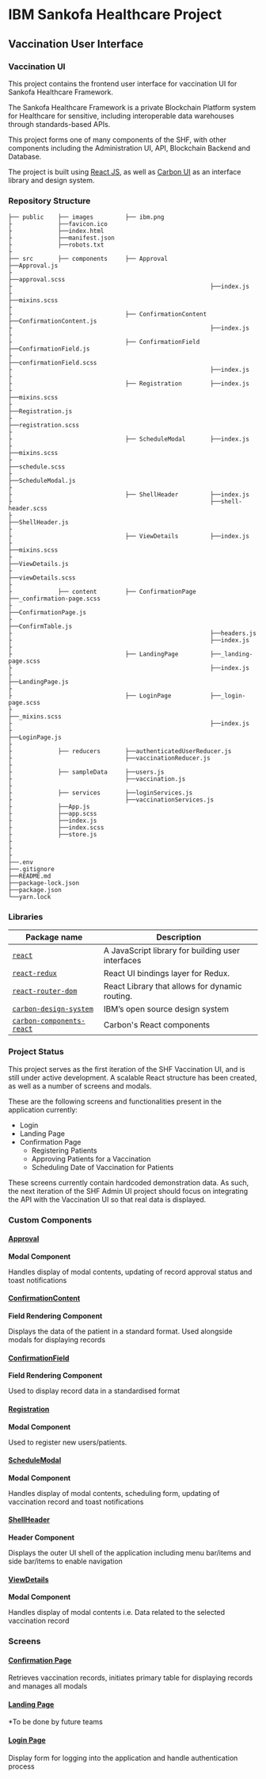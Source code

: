 # IBM Sankofa Healthcare Project
## Vaccination User Interface
### Vaccination UI

This project contains the frontend user interface for vaccination UI for Sankofa Healthcare Framework.

The Sankofa Healthcare Framework is a private Blockchain Platform system for Healthcare for sensitive, including interoperable data warehouses through standards-based APIs.

This project forms one of many components of the SHF, with other components including the Administration UI, API, Blockchain Backend and Database.

The project is built using [React JS](https://reactjs.org/), as well as [Carbon UI](https://www.carbondesignsystem.com/) as an interface library and design system.


### Repository Structure

    ├── public    ├── images         ├── ibm.png   
    ├             ├──favicon.ico
    ├             ├──index.html
    ├             ├──manifest.json
    ├             ├──robots.txt
    ├                        
    ├── src       ├── components     ├── Approval            ├──Approval.js
    ├                                                        ├──approval.scss
    ├                                                        ├──index.js
    ├                                                        ├──mixins.scss
    ├
    ├                                ├── ConfirmationContent ├──ConfirmationContent.js
    ├                                                        ├──index.js
    ├                         
    ├                                ├── ConfirmationField   ├──ConfirmationField.js
    ├                                                        ├──confirmationField.scss
    ├                                                        ├──index.js
    ├                             
    ├                                ├── Registration        ├──index.js
    ├                                                        ├──mixins.scss
    ├                                                        ├──Registration.js
    ├                                                        ├──registration.scss
    ├
    ├                                ├── ScheduleModal       ├──index.js
    ├                                                        ├──mixins.scss
    ├                                                        ├──schedule.scss
    ├                                                        ├──ScheduleModal.js
    ├
    ├                                ├── ShellHeader         ├──index.js
    ├                                                        ├──shell-header.scss
    ├                                                        ├──ShellHeader.js
    ├
    ├                                ├── ViewDetails         ├──index.js
    ├                                                        ├──mixins.scss
    ├                                                        ├──ViewDetails.js
    ├                                                        ├──viewDetails.scss
    ├
    ├             ├── content        ├── ConfirmationPage    ├──_confirmation-page.scss
    ├                                                        ├──ConfirmationPage.js
    ├                                                        ├──ConfirmTable.js
    ├                                                        ├──headers.js
    ├                                                        ├──index.js
    ├
    ├                                ├── LandingPage         ├──_landing-page.scss
    ├                                                        ├──index.js
    ├                                                        ├──LandingPage.js 
    ├                         
    ├                                ├── LoginPage           ├──_login-page.scss
    ├                                                        ├──_mixins.scss
    ├                                                        ├──index.js
    ├                                                        ├──LoginPage.js
    ├                                                       
    ├             ├── reducers       ├──authenticatedUserReducer.js
    ├                                ├──vaccinationReducer.js
    ├                               
    ├             ├── sampleData     ├──users.js
    ├                                ├──vaccination.js
    ├ 
    ├             ├── services       ├──loginServices.js
    ├                                ├──vaccinationServices.js
    ├             ├──App.js
    ├             ├──app.scss
    ├             ├──index.js
    ├             ├──index.scss
    ├             ├──store.js
    ├
    ├
    ├ 
    ├──.env         
    ├──.gitignore
    ├──README.md
    ├──package-lock.json
    ├──package.json
    └──yarn.lock   


### Libraries
| Package name                                  | Description                                                                                                                                                                                                                                   |
| --------------------------------------------- | --------------------------------------------------------------------------------------------------------------------------------------------------------------------------------------------------------------------------------------------- |
| [`react`](https://reactjs.org/)  | A JavaScript library for building user interfaces |
| [`react-redux`](https://react-redux.js.org/)     | React UI bindings layer for Redux. |
| [`react-router-dom`](https://react-redux.js.org/)     | React Library that allows for dynamic routing. |
| [`carbon-design-system`](https://www.carbondesignsystem.com/)  | IBM’s open source design system |
| [`carbon-components-react`](https://github.com/carbon-design-system/carbon/tree/main/packages/react)  | Carbon's React components |



### Project Status
This project serves as the first iteration of the SHF Vaccination UI, and is still under active development. A scalable React structure has been created, as well as a number of screens and modals.

These are the following screens and functionalities present in the application currently:
- Login
- Landing Page
- Confirmation Page
    - Registering Patients
    - Approving Patients for a Vaccination
    - Scheduling Date of Vaccination for Patients 

These screens currently contain hardcoded demonstration data. As such, the next iteration of the SHF Admin UI project should focus on integrating the API with the Vaccination UI so that real data is displayed.

### Custom Components

#### [Approval](vaxui/src/components/Approval)
**Modal Component**

Handles display of modal contents, updating of record approval status and toast notifications

#### [ConfirmationContent](vaxui/src/components/ConfirmationContent)
**Field Rendering Component**

Displays the data of the patient in a standard format. Used alongside modals for displaying records

#### [ConfirmationField](vaxui/src/components/ConfirmationField)
**Field Rendering Component**

Used to display record data in a standardised format

#### [Registration](vaxui/src/components/Registration)
**Modal Component**

Used to register new users/patients.

#### [ScheduleModal](vaxui/src/components/ScheduleModal)
**Modal Component**

Handles display of modal contents, scheduling form, updating of vaccination record and toast notifications

#### [ShellHeader](vaxui/src/components/ShellHeader)
**Header Component**

Displays the outer UI shell of the application including menu bar/items and side bar/items to enable navigation

#### [ViewDetails](vaxui/src/components/ViewDetails)
**Modal Component**

Handles display of modal contents i.e. Data related to the selected vaccination record


### Screens

#### [Confirmation Page](vaxui/src/content/ConfirmationPage)
Retrieves vaccination records, initiates primary table for displaying records and manages all modals

#### [Landing Page](vaxui/src/content/LandingPage)
*To be done by future teams

#### [Login Page](vaxui/src/content/LoginPage)
Display form for logging into the application and handle authentication process
